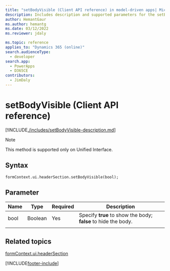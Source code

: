 ```yaml
---
title: "setBodyVisible (Client API reference) in model-driven apps| MicrosoftDocs"
description: Includes description and supported parameters for the setBodyVisible method.
author: HemantGaur
ms.author: hemantg
ms.date: 03/12/2022
ms.reviewer: jdaly

ms.topic: reference
applies_to: "Dynamics 365 (online)"
search.audienceType: 
  - developer
search.app: 
  - PowerApps
  - D365CE
contributors:
  - JimDaly
---
```


# setBodyVisible (Client API reference)

[!INCLUDE[./includes/setBodyVisible-description.md](./includes/setBodyVisible-description.md)]

> [!NOTE]
> This method is supported only on Unified Interface.

## Syntax

`formContext.ui.headerSection.setBodyVisible(bool);`

## Parameter

|Name|Type|Required|Description|
|----|------|-------|----------|
|bool|Boolean|Yes|Specify **true** to show the body; **false** to hide the body.|
|||||

## Related topics

[formContext.ui.headerSection](../formContext-ui-headerSection.md)

[!INCLUDE[footer-include](../../../../../includes/footer-banner.md)]